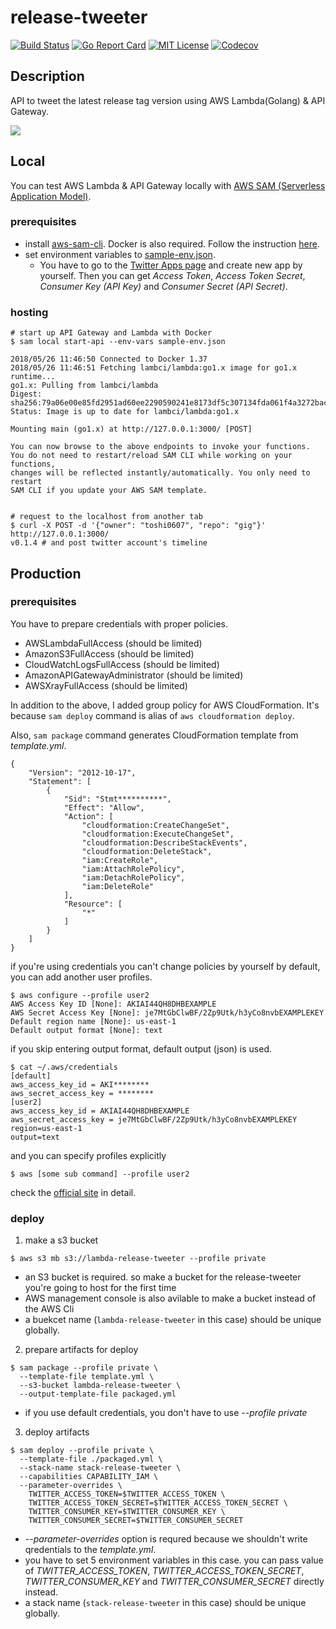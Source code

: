 release-tweeter
====

[![Build Status](https://travis-ci.org/toshi0607/release-tweeter.svg?branch=master)](https://travis-ci.org/toshi0607/release-tweeter)
[![Go Report Card](https://goreportcard.com/badge/github.com/toshi0607/release-tweeter)](https://goreportcard.com/report/github.com/toshi0607/release-tweeter)
[![MIT License](http://img.shields.io/badge/license-MIT-blue.svg?style=flat-square)](https://github.com/toshi0607/release-tweeter/blob/master/LICENSE)
[![Codecov](https://codecov.io/github/toshi0607/release-tweeter/coverage.svg?branch=master)](https://codecov.io/github/toshi0607/release-tweeter?branch=master)

## Description
API to tweet the latest release tag version using AWS Lambda(Golang) & API Gateway.

![](https://user-images.githubusercontent.com/7035446/40571106-f5be6f00-60cd-11e8-935d-0a6c9311d9d1.png)


## Local
You can test AWS Lambda & API Gateway locally with [AWS SAM (Serverless Application Model)](https://github.com/awslabs/serverless-application-model).

### prerequisites

* install [aws-sam-cli](https://github.com/awslabs/aws-sam-cli). Docker is also required. Follow the instruction [here](https://github.com/awslabs/aws-sam-cli#installation).
* set environment variables to [sample-env.json](sample-env.json).
  * You have to go to the [Twitter Apps page](https://apps.twitter.com/) and create new app by yourself. Then you can get *Access Token*, *Access Token Secret*, *Consumer Key (API Key)* and *Consumer Secret (API Secret)*.

### hosting

```
# start up API Gateway and Lambda with Docker
$ sam local start-api --env-vars sample-env.json

2018/05/26 11:46:50 Connected to Docker 1.37
2018/05/26 11:46:51 Fetching lambci/lambda:go1.x image for go1.x runtime...
go1.x: Pulling from lambci/lambda
Digest: sha256:79a06e00e85fd2951ad60ee2290590241e8173df5c307134fda061f4a3272bac
Status: Image is up to date for lambci/lambda:go1.x

Mounting main (go1.x) at http://127.0.0.1:3000/ [POST]

You can now browse to the above endpoints to invoke your functions.
You do not need to restart/reload SAM CLI while working on your functions,
changes will be reflected instantly/automatically. You only need to restart
SAM CLI if you update your AWS SAM template.


# request to the localhost from another tab
$ curl -X POST -d '{"owner": "toshi0607", "repo": "gig"}' http://127.0.0.1:3000/
v0.1.4 # and post twitter account's timeline
```


## Production

### prerequisites

You have to prepare credentials with proper policies.

* AWSLambdaFullAccess (should be limited)
* AmazonS3FullAccess (should be limited)
* CloudWatchLogsFullAccess (should be limited)
* AmazonAPIGatewayAdministrator (should be limited)
* AWSXrayFullAccess (should be limited)

In addition to the above, I added group policy for AWS CloudFormation. It's because `sam deploy` command is alias of `aws cloudformation deploy`.

Also, `sam package` command generates CloudFormation template from *template.yml*.

```
{
    "Version": "2012-10-17",
    "Statement": [
        {
            "Sid": "Stmt**********",
            "Effect": "Allow",
            "Action": [
                "cloudformation:CreateChangeSet",
                "cloudformation:ExecuteChangeSet",
                "cloudformation:DescribeStackEvents",
                "cloudformation:DeleteStack",
                "iam:CreateRole",
                "iam:AttachRolePolicy",
                "iam:DetachRolePolicy",
                "iam:DeleteRole"
            ],
            "Resource": [
                "*"
            ]
        }
    ]
}
```

if you're using credentials you can't change policies by yourself by default, you can add another user profiles.

```
$ aws configure --profile user2
AWS Access Key ID [None]: AKIAI44QH8DHBEXAMPLE
AWS Secret Access Key [None]: je7MtGbClwBF/2Zp9Utk/h3yCo8nvbEXAMPLEKEY
Default region name [None]: us-east-1
Default output format [None]: text
```

if you skip entering output format, default output (json) is used.

```
$ cat ~/.aws/credentials
[default]
aws_access_key_id = AKI********
aws_secret_access_key = ********
[user2]
aws_access_key_id = AKIAI44QH8DHBEXAMPLE
aws_secret_access_key = je7MtGbClwBF/2Zp9Utk/h3yCo8nvbEXAMPLEKEY
region=us-east-1
output=text
``` 

and you can specify profiles explicitly

```
$ aws [some sub command] --profile user2
```

check the [official site](https://docs.aws.amazon.com/cli/latest/userguide/cli-chap-getting-started.html) in detail.


### deploy

1. make a s3 bucket

```
$ aws s3 mb s3://lambda-release-tweeter --profile private
```

* an S3 bucket is required. so make a bucket for the release-tweeter you're going to host for the first time
* AWS management console is also avilable to make a bucket instead of the AWS Cli
* a buekcet name (`lambda-release-tweeter` in this case) should be unique globally.

2. prepare artifacts for deploy

```
$ sam package --profile private \
  --template-file template.yml \
  --s3-bucket lambda-release-tweeter \
  --output-template-file packaged.yml
```

* if you use default credentials, you don't have to use *--profile private*


3. deploy artifacts

```
$ sam deploy --profile private \
  --template-file ./packaged.yml \
  --stack-name stack-release-tweeter \
  --capabilities CAPABILITY_IAM \
  --parameter-overrides \
    TWITTER_ACCESS_TOKEN=$TWITTER_ACCESS_TOKEN \
    TWITTER_ACCESS_TOKEN_SECRET=$TWITTER_ACCESS_TOKEN_SECRET \
    TWITTER_CONSUMER_KEY=$TWITTER_CONSUMER_KEY \
    TWITTER_CONSUMER_SECRET=$TWITTER_CONSUMER_SECRET
```

* *--parameter-overrides* option is requred because we shouldn't write qredentials to the *template.yml*.
* you have to set 5 environment variables in this case. you can pass value of *TWITTER_ACCESS_TOKEN*, *TWITTER_ACCESS_TOKEN_SECRET*, *TWITTER_CONSUMER_KEY* and *TWITTER_CONSUMER_SECRET* directly instead.
* a stack name (`stack-release-tweeter` in this case) should be unique globally.
